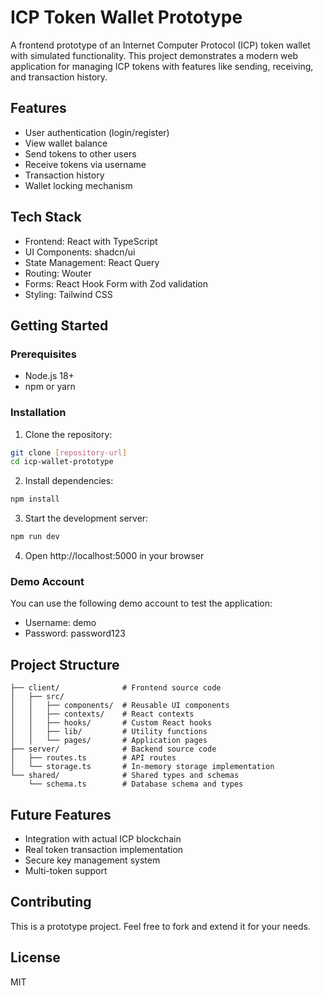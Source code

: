 # ICP Token Wallet Prototype

A frontend prototype of an Internet Computer Protocol (ICP) token wallet with simulated functionality. This project demonstrates a modern web application for managing ICP tokens with features like sending, receiving, and transaction history.

## Features

- User authentication (login/register)
- View wallet balance
- Send tokens to other users
- Receive tokens via username
- Transaction history
- Wallet locking mechanism

## Tech Stack

- Frontend: React with TypeScript
- UI Components: shadcn/ui
- State Management: React Query
- Routing: Wouter
- Forms: React Hook Form with Zod validation
- Styling: Tailwind CSS

## Getting Started

### Prerequisites

- Node.js 18+ 
- npm or yarn

### Installation

1. Clone the repository:
```bash
git clone [repository-url]
cd icp-wallet-prototype
```

2. Install dependencies:
```bash
npm install
```

3. Start the development server:
```bash
npm run dev
```

4. Open http://localhost:5000 in your browser

### Demo Account

You can use the following demo account to test the application:
- Username: demo
- Password: password123

## Project Structure

```
├── client/              # Frontend source code
│   ├── src/
│   │   ├── components/  # Reusable UI components
│   │   ├── contexts/    # React contexts
│   │   ├── hooks/       # Custom React hooks
│   │   ├── lib/         # Utility functions
│   │   └── pages/       # Application pages
├── server/              # Backend source code
│   ├── routes.ts        # API routes
│   └── storage.ts       # In-memory storage implementation
└── shared/              # Shared types and schemas
    └── schema.ts        # Database schema and types
```

## Future Features

- Integration with actual ICP blockchain
- Real token transaction implementation
- Secure key management system
- Multi-token support

## Contributing

This is a prototype project. Feel free to fork and extend it for your needs.

## License

MIT
